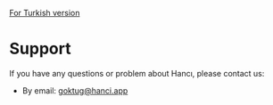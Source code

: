 [For Turkish version](./support-tr)

# Support
If you have any questions or problem about Hancı, please contact us:
*   By email: <a href="mailto:goktug@hanci.app">goktug@hanci.app</a>
